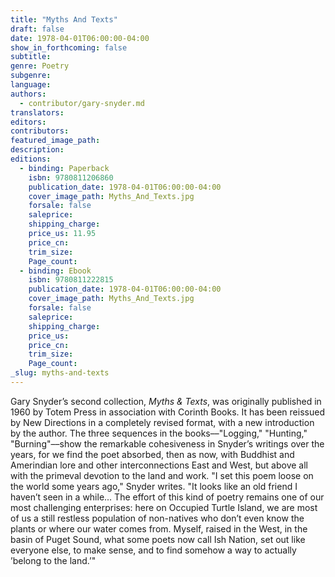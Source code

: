 ```yaml
---
title: "Myths And Texts"
draft: false
date: 1978-04-01T06:00:00-04:00
show_in_forthcoming: false
subtitle:
genre: Poetry
subgenre:
language:
authors:
  - contributor/gary-snyder.md
translators:
editors:
contributors:
featured_image_path:
description:
editions:
  - binding: Paperback
    isbn: 9780811206860
    publication_date: 1978-04-01T06:00:00-04:00
    cover_image_path: Myths_And_Texts.jpg
    forsale: false
    saleprice:
    shipping_charge:
    price_us: 11.95
    price_cn:
    trim_size:
    Page_count:
  - binding: Ebook
    isbn: 9780811222815
    publication_date: 1978-04-01T06:00:00-04:00
    cover_image_path: Myths_And_Texts.jpg
    forsale: false
    saleprice:
    shipping_charge:
    price_us:
    price_cn:
    trim_size:
    Page_count:
_slug: myths-and-texts
---
```


Gary Snyder’s second collection, _Myths & Texts_, was originally published in 1960 by Totem Press in association with Corinth Books. It has been reissued by New Directions in a completely revised format, with a new introduction by the author. The three sequences in the books––"Logging," "Hunting," "Burning"––show the remarkable cohesiveness in Snyder’s writings over the years, for we find the poet absorbed, then as now, with Buddhist and Amerindian lore and other interconnections East and West, but above all with the primeval devotion to the land and work. "I set this poem loose on the world some years ago," Snyder writes. "It looks like an old friend I haven’t seen in a while... The effort of this kind of poetry remains one of our most challenging enterprises: here on Occupied Turtle Island, we are most of us a still restless population of non-natives who don’t even know the plants or where our water comes from. Myself, raised in the West, in the basin of Puget Sound, what some poets now call Ish Nation, set out like everyone else, to make sense, and to find somehow a way to actually ’belong to the land.’"

